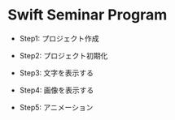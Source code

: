# Swift Seminar Program

- Step1: プロジェクト作成

- Step2: プロジェクト初期化

- Step3: 文字を表示する

- Step4: 画像を表示する

- Step5: アニメーション